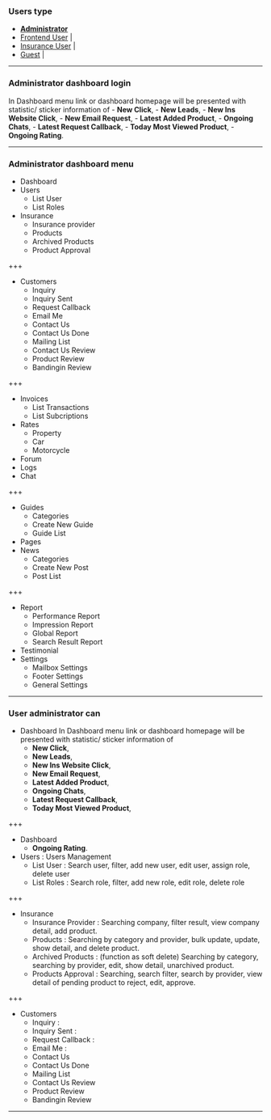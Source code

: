 ### Users type

- __[Administrator](https://gitpitch.com/rn-spark/insurance-comparison-portal/admin)__ 
- [Frontend User](https://gitpitch.com/rn-spark/insurance-comparison-portal/user) |
- [Insurance User](https://gitpitch.com/rn-spark/insurance-comparison-portal/user-insurance) |
- [Guest](https://gitpitch.com/rn-spark/insurance-comparison-portal/guest-user) |

---

### Administrator dashboard login

In Dashboard menu link or dashboard homepage will be presented with statistic/ sticker information of 
    - __New Click__, 
    - __New Leads__, 
    - __New Ins Website Click__, 
    - __New Email Request__, 
    - __Latest Added Product__, 
    - __Ongoing Chats__, 
    - __Latest Request Callback__, 
    - __Today Most Viewed Product__, 
    - __Ongoing Rating__.

---

### Administrator dashboard menu

- Dashboard
- Users
    - List User
    - List Roles
- Insurance
    - Insurance provider
    - Products
    - Archived Products
    - Product Approval

+++

- Customers
    - Inquiry
    - Inquiry Sent
    - Request Callback
    - Email Me
    - Contact Us
    - Contact Us Done 
    - Mailing List
    - Contact Us Review
    - Product Review
    - Bandingin Review

+++

- Invoices
    - List Transactions
    - List Subcriptions
- Rates
    - Property
    - Car
    - Motorcycle
- Forum
- Logs
- Chat

+++

- Guides
    - Categories
    - Create New Guide
    - Guide List
- Pages
- News
    - Categories
    - Create New Post
    - Post List

+++

- Report
    - Performance Report
    - Impression Report
    - Global Report
    - Search Result Report
- Testimonial
- Settings
    - Mailbox Settings
    - Footer Settings
    - General Settings

---

### User administrator can

- Dashboard
In Dashboard menu link or dashboard homepage will be presented with statistic/ sticker information of 
    - __New Click__, 
    - __New Leads__, 
    - __New Ins Website Click__, 
    - __New Email Request__, 
    - __Latest Added Product__, 
    - __Ongoing Chats__, 
    - __Latest Request Callback__, 
    - __Today Most Viewed Product__, 

+++

- Dashboard
    - __Ongoing Rating__.
- Users : Users Management
    - List User : Search user, filter, add new user, edit user, assign role, delete user
    - List Roles : Search role, filter, add new role, edit role, delete role

+++

- Insurance
    - Insurance Provider : Searching company, filter result, view company detail, add product.
    - Products : Searching by category and provider, bulk update, update, show detail, and delete product.
    - Archived Products : (function as soft delete) Searching by category, searching by provider, edit, show detail, unarchived product.
    - Products Approval : Searching, search filter, search by provider, view detail of pending product to reject, edit, approve.

+++

- Customers
    - Inquiry : 
    - Inquiry Sent :
    - Request Callback :
    - Email Me :
    - Contact Us
    - Contact Us Done 
    - Mailing List
    - Contact Us Review
    - Product Review
    - Bandingin Review

---

